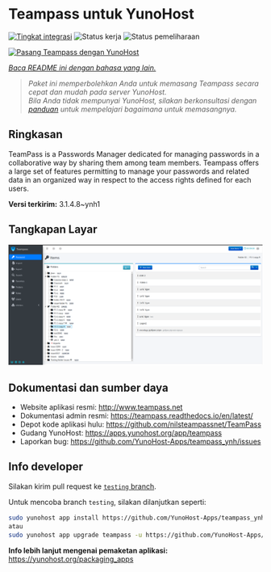 <!--
N.B.: README ini dibuat secara otomatis oleh <https://github.com/YunoHost/apps/tree/master/tools/readme_generator>
Ini TIDAK boleh diedit dengan tangan.
-->

# Teampass untuk YunoHost

[![Tingkat integrasi](https://apps.yunohost.org/badge/integration/teampass)](https://ci-apps.yunohost.org/ci/apps/teampass/)
![Status kerja](https://apps.yunohost.org/badge/state/teampass)
![Status pemeliharaan](https://apps.yunohost.org/badge/maintained/teampass)

[![Pasang Teampass dengan YunoHost](https://install-app.yunohost.org/install-with-yunohost.svg)](https://install-app.yunohost.org/?app=teampass)

*[Baca README ini dengan bahasa yang lain.](./ALL_README.md)*

> *Paket ini memperbolehkan Anda untuk memasang Teampass secara cepat dan mudah pada server YunoHost.*  
> *Bila Anda tidak mempunyai YunoHost, silakan berkonsultasi dengan [panduan](https://yunohost.org/install) untuk mempelajari bagaimana untuk memasangnya.*

## Ringkasan

TeamPass is a Passwords Manager dedicated for managing passwords in a collaborative way by sharing them among team members.
Teampass offers a large set of features permitting to manage your passwords and related data in an organized way in respect to the access rights defined for each users.


**Versi terkirim:** 3.1.4.8~ynh1

## Tangkapan Layar

![Tangkapan Layar pada Teampass](./doc/screenshots/screenshot.png)

## Dokumentasi dan sumber daya

- Website aplikasi resmi: <http://www.teampass.net>
- Dokumentasi admin resmi: <https://teampass.readthedocs.io/en/latest/>
- Depot kode aplikasi hulu: <https://github.com/nilsteampassnet/TeamPass>
- Gudang YunoHost: <https://apps.yunohost.org/app/teampass>
- Laporkan bug: <https://github.com/YunoHost-Apps/teampass_ynh/issues>

## Info developer

Silakan kirim pull request ke [`testing` branch](https://github.com/YunoHost-Apps/teampass_ynh/tree/testing).

Untuk mencoba branch `testing`, silakan dilanjutkan seperti:

```bash
sudo yunohost app install https://github.com/YunoHost-Apps/teampass_ynh/tree/testing --debug
atau
sudo yunohost app upgrade teampass -u https://github.com/YunoHost-Apps/teampass_ynh/tree/testing --debug
```

**Info lebih lanjut mengenai pemaketan aplikasi:** <https://yunohost.org/packaging_apps>
